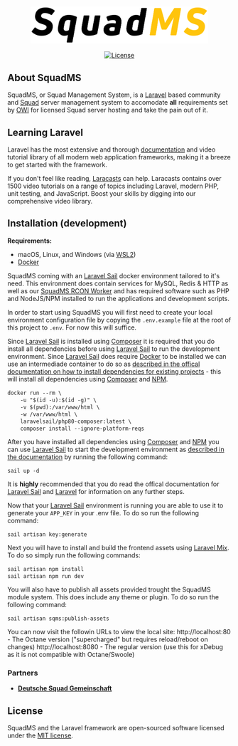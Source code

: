 <p align="center"><a href="https://squadms.com" target="_blank"><img src="https://raw.githubusercontent.com/SquadMS/Squad-MS/master/logo-white-border.svg" width="400"></a></p>

<p align="center">
<a href="https://packagist.org/packages/laravel/framework"><img src="https://img.shields.io/packagist/l/laravel/framework" alt="License"></a>
</p>

## About SquadMS

SquadMS, or Squad Management System, is a [Laravel](https://laravel.com/) based community and [Squad](https://joinsquad.com) server management system to accomodate **all** requirements set by [OWI](https://www.offworldindustries.com/) for licensed Squad server hosting and take the pain out of it.

## Learning Laravel

Laravel has the most extensive and thorough [documentation](https://laravel.com/docs) and video tutorial library of all modern web application frameworks, making it a breeze to get started with the framework.

If you don't feel like reading, [Laracasts](https://laracasts.com) can help. Laracasts contains over 1500 video tutorials on a range of topics including Laravel, modern PHP, unit testing, and JavaScript. Boost your skills by digging into our comprehensive video library.

## Installation (development)

**Requirements:**
- macOS, Linux, and Windows (via [WSL2](https://docs.microsoft.com/en-us/windows/wsl/about))
- [Docker](https://www.docker.com/)

SquadMS coming with an [Laravel Sail](https://laravel.com/docs/8.x/sail) docker environment tailored to it's need. This environment does contain services for MySQL, Redis & HTTP as well as our [SquadMS RCON Worker](https://github.com/SquadMS/SquadMS-RCON-Worker) and has required software such as PHP and NodeJS/NPM installed to run the applications and development scripts.

In order to start using SquadMS you will first need to create your local environment configuration file by copying the `.env.example` file at the root of this project to `.env`. For now this will suffice.

Since [Laravel Sail](https://laravel.com/docs/8.x/sail) is installed using [Composer](https://getcomposer.org/) it is required that you do install all dependencies before using [Laravel Sail](https://laravel.com/docs/8.x/sail) to run the development environment. Since [Laravel Sail](https://laravel.com/docs/8.x/sail) does require [Docker](https://www.docker.com/) to be installed we can use an intermediade container to do so as [described in the offical documentation on how to install dependencies for existing projects](https://laravel.com/docs/8.x/sail#installing-composer-dependencies-for-existing-projects) - this will install all dependencies using [Composer](https://getcomposer.org/) and [NPM](https://www.npmjs.com/).
```
docker run --rm \
    -u "$(id -u):$(id -g)" \
    -v $(pwd):/var/www/html \
    -w /var/www/html \
    laravelsail/php80-composer:latest \
    composer install --ignore-platform-reqs
```

After you have installed all dependencies using [Composer](https://getcomposer.org/) and [NPM](https://www.npmjs.com/) you can use [Laravel Sail](https://laravel.com/docs/8.x/sail) to start the development environment as [described in the documentation](https://laravel.com/docs/8.x/sail#starting-and-stopping-sail) by running the following command:
```
sail up -d
```

It is **highly** recommended that you do read the offical documentation for [Laravel Sail](https://laravel.com/docs/8.x/sail) and [Laravel](https://laravel.com/docs/8.x) for information on any further steps.

Now that your [Laravel Sail](https://laravel.com/docs/8.x/sail) environment is running you are able to use it to generate your `APP_KEY` in your .env file. To do so run the following command:
```
sail artisan key:generate
```

Next you will have to install and build the frontend assets using [Laravel Mix](https://laravel-mix.com/docs/6.0/installation). To do so simply run the following commands:
```
sail artisan npm install
sail artisan npm run dev
```

You will also have to publish all assets provided trought the SquadMS module system. This does include any theme or plugin. To do so run the following command:
```
sail artisan sqms:publish-assets
```

You can now visit the followin URLs to view the local site:
http://localhost:80   - The Octane version ("supercharged" but requires reload/reboot on changes)
http://localhost:8080 - The regular version (use this for xDebug as it is not compatible with Octane/Swoole)

### Partners

- **[Deutsche Squad Gemeinschaft](https://dsg-gaming.de/)**

## License

SquadMS and the Laravel framework are open-sourced software licensed under the [MIT license](https://opensource.org/licenses/MIT).
